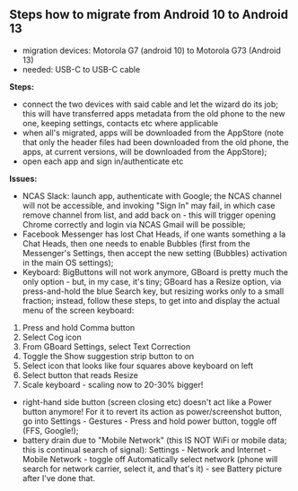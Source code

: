 ## Steps how to migrate from Android 10 to Android 13

- migration devices: Motorola G7 (android 10) to Motorola G73 (Android 13)
- needed: USB-C to USB-C cable

**Steps:**

- connect the two devices with said cable and let the wizard do its job; this will have transferred apps metadata from the old phone to the new one, keeping settings, contacts etc where applicable
- when all's migrated, apps will be downloaded from the AppStore (note that only the header files had been downloaded from the old phone, the apps, at current versions, will be downloaded from the AppStore);
- open each app and sign in/authenticate etc

**Issues:**

- NCAS Slack: launch app, authenticate with Google; the NCAS channel will not be accessible, and invoking "Sign In" may fail, in which case remove channel from list, and add back on - this will trigger opening Chrome correctly and login via NCAS Gmail will be possible;
- Facebook Messenger has lost Chat Heads, if one wants something a la Chat Heads, then one needs to enable Bubbles (first from the Messenger's Settings, then accept the new setting (Bubbles) activation in the main OS settings);
- Keyboard: BigButtons will not work anymore, GBoard is pretty much the only option - but, in my case, it's tiny; GBoard has a Resize option, via press-and-hold the blue Search key, but resizing works only to a small fraction; instead, follow these steps, to get into and display the actual menu of the screen keyboard:

1. Press and hold Comma button
2. Select Cog icon
3. From GBoard Settings, select Text Correction
4. Toggle the Show suggestion strip button to on
5. Select icon that looks like four squares above keyboard on left
6. Select button that reads Resize
7. Scale keyboard - scaling now to 20-30% bigger!
- right-hand side button (screen closing etc) doesn't act like a Power button anymore! For it to revert its action as power/screenshot button, go into Settings - Gestures - Press and hold power button, toggle off (FFS, Google!);
- battery drain due to "Mobile Network" (this IS NOT WiFi or mobile data; this is continual search of signal): Settings - Network and Internet - Mobile Network - toggle off Automatically select network (phone will search for network carrier, select it, and that's it) - see Battery picture after I've done that.
